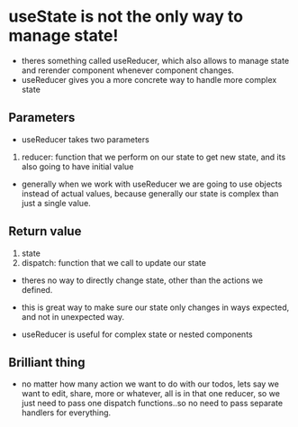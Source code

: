 # useState is not the only way to manage state!
- theres something called useReducer, which also allows to manage state and rerender component whenever component changes.
- useReducer gives you a more concrete way to handle more complex state

## Parameters
- useReducer takes two parameters
1) reducer: function that we perform on our state to get new state, and its also going to have initial value

- generally when we work with useReducer we are going to use objects instead of actual values, because generally our state is complex than just a single value.


## Return value
1) state
2) dispatch: function that we call to update our state

- theres no way to directly change state, other than the actions we defined.
- this is great way to make sure our state only changes in ways expected, and not in unexpected way.

- useReducer is useful for complex state or nested components


## Brilliant thing
- no matter how many action we want to do with our todos, lets say we want to edit, share, more or whatever, all is in that one reducer, so we just need to pass one dispatch functions..so no need to pass separate handlers for everything.